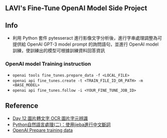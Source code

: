 ## LAVI's Fine-Tune OpenAI Model Side Project

## Info
- 利用 Python 套件 pytesseract  進行影像文字分析後，進行字串處理調整為可提供給 OpenAI GPT-3 model prompt 的詢問語句，並進行 OpenAI model 訓練，使訓練出的模型可根據訓練資料回答資訊

### OpenAI model Training instruction
- `openai tools fine_tunes.prepare_data -f <LOCAL_FILE>`
- `openai api fine_tunes.create -t <TRAIN_FILE_ID_OR_PATH> -m <BASE_MODEL>`
- `openai api fine_tunes.follow -i <YOUR_FINE_TUNE_JOB_ID>`

## Reference
- [Day 12 圖片轉文字 OCR 圖片字元辨識](https://ithelp.ithome.com.tw/articles/10289536)
- [Python自然語言處理(二)：使用jieba進行中文斷詞](https://yanwei-liu.medium.com/python%E8%87%AA%E7%84%B6%E8%AA%9E%E8%A8%80%E8%99%95%E7%90%86-%E4%BA%8C-%E4%BD%BF%E7%94%A8jieba%E9%80%B2%E8%A1%8C%E4%B8%AD%E6%96%87%E6%96%B7%E8%A9%9E-faf7828141a4)
- [OpenAI Prepare training data](https://platform.openai.com/docs/guides/fine-tuning/prepare-training-data)
